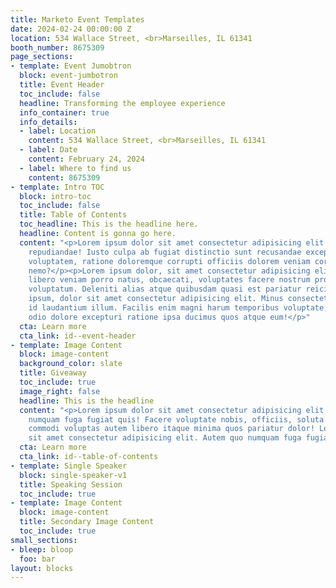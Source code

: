 ```yaml
---
title: Marketo Event Templates
date: 2024-02-24 00:00:00 Z
location: 534 Wallace Street, <br>Marseilles, IL 61341
booth_number: 8675309
page_sections:
- template: Event Jumobtron
  block: event-jumbotron
  title: Event Header
  toc_include: false
  headline: Transforming the employee experience
  info_container: true
  info_details:
  - label: Location
    content: 534 Wallace Street, <br>Marseilles, IL 61341
  - label: Date
    content: February 24, 2024
  - label: Where to find us
    content: 8675309
- template: Intro TOC
  block: intro-toc
  toc_include: false
  title: Table of Contents
  toc_headline: This is the headline here.
  headline: Content is gonna go here.
  content: "<p>Lorem ipsum dolor sit amet consectetur adipisicing elit. Vel, tenetur
    repudiandae! Iusto culpa ab fugiat distinctio sunt recusandae excepturi soluta
    voluptatem, ratione doloremque corrupti officiis dolorem veniam corporis error
    nemo?</p><p>Lorem ipsum dolor, sit amet consectetur adipisicing elit. Odio dolor
    libero veniam porro natus, obcaecati, voluptates facere nostrum provident iste
    voluptatum. Deleniti alias atque quibusdam quasi est pariatur reiciendis vel.</p><p>Lorem
    ipsum, dolor sit amet consectetur adipisicing elit. Minus consectetur perspiciatis
    id laudantium illum. Facilis enim magni harum temporibus voluptate, consequuntur,
    odio dolore excepturi ratione ipsa ducimus quos atque eum!</p>"
  cta: Learn more
  cta_link: id--event-header
- template: Image Content
  block: image-content
  background_color: slate
  title: Giveaway
  toc_include: true
  image_right: false
  headline: This is the headline
  content: "<p>Lorem ipsum dolor sit amet consectetur adipisicing elit. Autem quo
    numquam fuga fugiat quis! Facere voluptate nobis, officiis, soluta ducimus ad,
    commodi voluptas autem libero itaque minima quos pariatur dolor! Lorem ipsum dolor
    sit amet consectetur adipisicing elit. Autem quo numquam fuga fugiat quis!</p>"
  cta: Learn more
  cta_link: id--table-of-contents
- template: Single Speaker
  block: single-speaker-v1
  title: Speaking Session
  toc_include: true
- template: Image Content
  block: image-content
  title: Secondary Image Content
  toc_include: true
small_sections:
- bleep: bloop
  foo: bar
layout: blocks
---
```


